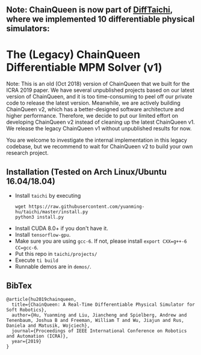## Note: ChainQueen is now part of [DiffTaichi](https://github.com/yuanming-hu/difftaichi), where we implemented 10 differentiable physical simulators: 
# The (Legacy) ChainQueen Differentiable MPM Solver (v1)

Note: This is an old (Oct 2018) version of ChainQueen that we built for the ICRA 2019 paper. We have several unpublished projects based on our latest version of ChainQueen, and it is too time-consuming to peel off our private code to release the latest version. Meanwhile, we are actively building ChainQueen v2, which has a better-designed software architecture and higher performance. Therefore, we decide to put our limited effort on developing ChainQueen v2 instead of cleaning up the latest ChainQueen v1. We release the legacy ChainQueen v1 without unpublished results for now.

You are welcome to investigate the internal implementation in this legacy codebase, but we recommend to wait for ChainQueen v2 to build your own research project.

## Installation (Tested on Arch Linux/Ubuntu 16.04/18.04)
- Install `taichi` by executing
  ```
  wget https://raw.githubusercontent.com/yuanming-hu/taichi/master/install.py
  python3 install.py
  ```
- Install CUDA 8.0+ if you don't have it.
- Install `tensorflow-gpu`.
- Make sure you are using `gcc-6`. If not, please install `export CXX=g++-6 CC=gcc-6`.
- Put this repo in `taichi/projects/`
- Execute ```ti build```
- Runnable demos are in `demos/`.


## BibTex
```
@article{hu2019chainqueen,
  title={ChainQueen: A Real-Time Differentiable Physical Simulator for Soft Robotics},
  author={Hu, Yuanming and Liu, Jiancheng and Spielberg, Andrew and Tenenbaum, Joshua B and Freeman, William T and Wu, Jiajun and Rus, Daniela and Matusik, Wojciech},
  journal={Proceedings of IEEE International Conference on Robotics and Automation (ICRA)},
  year={2019}
}
```
